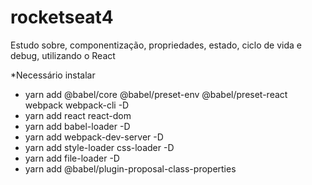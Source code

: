 # rocketseat4

Estudo sobre, componentização, propriedades, estado, ciclo de vida e debug, utilizando o React

*Necessário instalar

- yarn add @babel/core @babel/preset-env @babel/preset-react webpack webpack-cli -D
- yarn add react react-dom
- yarn add babel-loader -D
- yarn add webpack-dev-server -D
- yarn add style-loader css-loader -D
- yarn add file-loader -D
- yarn add @babel/plugin-proposal-class-properties

